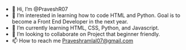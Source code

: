 - 👋 Hi, I’m @PraveshR07
- 👀 I’m interested in learning how to code HTML and Python. Goal is to become a Front End Developer in the next year.
- 🌱 I’m currently learning HTML, CSS, Python, and Javascript. 
- 💞️ I’m looking to collaborate on Project that beginner friendly. 
- 📫 How to reach me Praveshramlal07@gmail.com

<!---
PraveshR07/PraveshR07 is a ✨ special ✨ repository because its `README.md` (this file) appears on your GitHub profile.
You can click the Preview link to take a look at your changes.
--->
